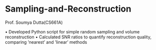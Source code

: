 # Sampling-and-Reconstruction
Prof. Soumya Dutta(CS661A)




• Developed Python script for simple random sampling and volume reconstruction
• Calculated SNR ratios to quantify reconstruction quality, comparing ’nearest’ and ’linear’ methods

